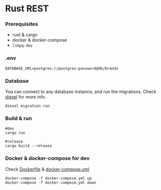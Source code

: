 # Rust REST

### Prerequisites
 - rust & cargo
 - docker & docker-compose
 - `libpq-dev`

### .env
```
DATABASE_URL=postgres://postgres:password@db/brands
```

### Database

You can connect to any database instance, and run the migrations.
Check [diesel](https://diesel.rs/guides/getting-started.html) for more info.
```
diesel migration run
```

### Build & run
```
#dev
cargo run

#release
cargo build --release
```

### Docker & docker-compose for dev
Check [Dockerfile](./Dockerfile) & [docker-compose.yml](./docker-compose.yml)
```
docker-compose -f docker-compose.yml up
docker-compose -f docker-compose.yml down
```